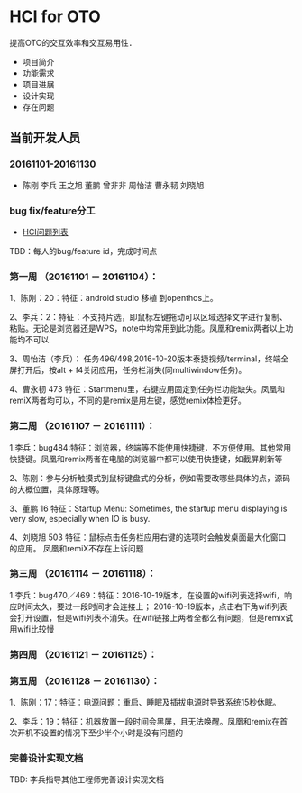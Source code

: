 # HCI for OTO
提高OTO的交互效率和交互易用性．

- 项目简介
- 功能需求
- 项目进展
- 设计实现
- 存在问题

## 当前开发人员
### 20161101-20161130
- 陈刚 李兵 王之旭 董鹏 曾非非 周怡洁 曹永韧 刘晓旭

### bug fix/feature分工
- [HCI问题列表](https://github.com/openthos/community-analysis/blob/master/painful_points_of_OTO_before_20161024.md)

TBD：每人的bug/feature id，完成时间点</br>
### 第一周 （20161101 － 20161104）：

1、陈刚：20：特征：android studio 移植 到openthos上。

2、李兵：2：特征：不支持片选，即鼠标左键拖动可以区域选择文字进行复制、粘贴。无论是浏览器还是WPS，note中均常用到此功能。凤凰和remix两者以上功能均不可以

3、周怡洁（李兵）： 任务496/498,2016-10-20版本泰捷视频/terminal，终端全屏打开后，按alt + f4关闭应用，任务栏消失(同multiwindow任务)。

4、曹永韧 473 特征：Startmenu里，右键应用固定到任务栏功能缺失。凤凰和remiX两者均可以，不同的是remix是用左键，感觉remix体检更好。

### 第二周 （20161107 － 20161111）：

1.李兵：bug484:特征：浏览器，终端等不能使用快捷键，不方便使用。其他常用快捷键。凤凰和remix两者在电脑的浏览器中都可以使用快捷键，如截屏刷新等

2、陈刚：参与分析触摸式到鼠标键盘式的分析，例如需要改哪些具体的点，源码的大概位置，具体原理等。

3、董鹏 16 特征：Startup Menu: Sometimes, the startup menu displaying is very slow, especially when IO is busy. 

4、刘晓旭 503 特征：鼠标点击任务栏应用右键的选项时会触发桌面最大化窗口的应用。 凤凰和remiX不存在上诉问题

### 第三周 （20161114 － 20161118）：

1.李兵：bug470／469：特征：2016-10-19版本，在设置的wifi列表选择wifi，响应时间太久，要过一段时间才会连接上； 2016-10-19版本，点击右下角wifi列表会打开设置，但是wifi列表不消失。在wifi链接上两者全都么有问题，但是remix试用wifi比较慢
 
### 第四周 （20161121 － 20161125）：

### 第五周 （20161128 － 20161130）：

1、陈刚：17：特征：电源问题：重启、睡眠及插拔电源时导致系统15秒休眠。

2、李兵：19：特征：机器放置一段时间会黑屏，且无法唤醒。凤凰和remix在首次开机不设置的情况下至少半个小时是没有问题的

### 完善设计实现文档
TBD: 李兵指导其他工程师完善设计实现文档

